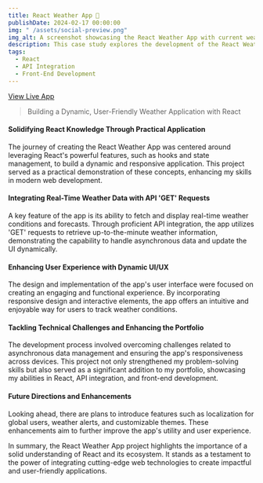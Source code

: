 ```yaml
---
title: React Weather App 🚀
publishDate: 2024-02-17 00:00:00
img: " /assets/social-preview.png"
img_alt: A screenshot showcasing the React Weather App with current weather conditions and forecasts.
description: This case study explores the development of the React Weather App, focusing on API integration, React hooks, and state management to deliver real-time weather updates in a dynamic, user-friendly application.
tags:
  - React
  - API Integration
  - Front-End Development
---
```


<a href="https://weather-app-tico.netlify.app" target="_blank" rel="noopener noreferrer" class="live-button">View Live App</a>

> Building a Dynamic, User-Friendly Weather Application with React

#### Solidifying React Knowledge Through Practical Application

The journey of creating the React Weather App was centered around leveraging React's powerful features, such as hooks and state management, to build a dynamic and responsive application. This project served as a practical demonstration of these concepts, enhancing my skills in modern web development.

#### Integrating Real-Time Weather Data with API 'GET' Requests

A key feature of the app is its ability to fetch and display real-time weather conditions and forecasts. Through proficient API integration, the app utilizes 'GET' requests to retrieve up-to-the-minute weather information, demonstrating the capability to handle asynchronous data and update the UI dynamically.

#### Enhancing User Experience with Dynamic UI/UX

The design and implementation of the app's user interface were focused on creating an engaging and functional experience. By incorporating responsive design and interactive elements, the app offers an intuitive and enjoyable way for users to track weather conditions.

#### Tackling Technical Challenges and Enhancing the Portfolio

The development process involved overcoming challenges related to asynchronous data management and ensuring the app's responsiveness across devices. This project not only strengthened my problem-solving skills but also served as a significant addition to my portfolio, showcasing my abilities in React, API integration, and front-end development.

#### Future Directions and Enhancements

Looking ahead, there are plans to introduce features such as localization for global users, weather alerts, and customizable themes. These enhancements aim to further improve the app's utility and user experience.

In summary, the React Weather App project highlights the importance of a solid understanding of React and its ecosystem. It stands as a testament to the power of integrating cutting-edge web technologies to create impactful and user-friendly applications.
